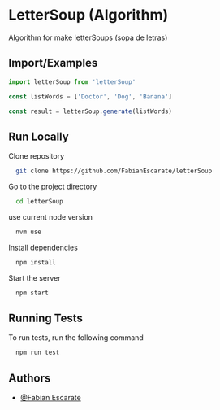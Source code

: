 
# LetterSoup (Algorithm)

Algorithm for make letterSoups (sopa de letras)


## Import/Examples

```Javascript
import letterSoup from 'letterSoup'

const listWords = ['Doctor', 'Dog', 'Banana']

const result = letterSoup.generate(listWords)
```


## Run Locally

Clone repository

```bash
  git clone https://github.com/FabianEscarate/letterSoup
```

Go to the project directory

```bash
  cd letterSoup
```

use current node version

```bash
  nvm use
```

Install dependencies

```bash
  npm install
```

Start the server

```bash
  npm start
```


## Running Tests

To run tests, run the following command

```bash
  npm run test
```


## Authors

- [@Fabian Escarate](https://www.github.com/FabianEscarate)

